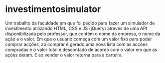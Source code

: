 # investimentosimulator
Um trabalho da faculdade em que foi pedido para fazer um simulador de investimento utilizando HTML, CSS e JS (jQuery) através de uma API disponibilizada pelo professor, que contém
o nome da empresa, o nome da ação e o valor. Em que o usuário começa com um valor fixo para poder comprar 
acções, ao comprar é gerado uma nova lista com as acções compradas e o valor total é descontado de acordo com o valor em que as ações deram. E ao vender o valor retorna para a carteira.
